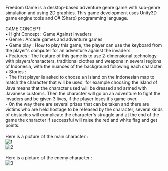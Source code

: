 Freedom Game is a desktop-based adventure genre game with sub-genre simulation and using 2D graphics. This game development uses Unity3D game engine tools and C# (Sharp) programming language.</br>
</br>
GAME CONCEPT</br>
• Hight Concept : Game Against Invaders</br>
• Genre         : Arcade games and adventure games</br>
• Game play     : How to play this game, the player can use the keyboard from the player's computer for an adventure against the invaders.</br>
• Features      : The feature of this game is to use 2-dimensional technology with players/characters, traditional clothes and weapons in several regions of Indonesia,                     with the nuances of the background following each character.</br>
• Stories       :</br>
                - The first player is asked to choose an island on the Indonesian map to match the character that will be used, for example choosing the island of Java                   means that the character used will be dressed and armed with Javanese customs. Then the character will go on an adventure to fight the invaders and be                   given 3 lives, if the player loses it's game over.</br>
                - On the way there are several prizes that can be taken and there are victims who are held hostage to be released by the character, several kinds of                     obstacles will complicate the character's struggle and at the end of the game the character if successful will raise the red and white flag and get                       points.</br>
</br>
Here is a picture of the main character :</br>
![1](https://user-images.githubusercontent.com/47528661/158932381-9666322e-b16c-411c-bf75-e71448fc0fe5.PNG)</br>
![2](https://user-images.githubusercontent.com/47528661/158932431-1fcf81cf-c1c6-459a-9dd8-0747b34419e1.PNG)</br>
</br>
Here is a picture of the enemy character :</br>
![3](https://user-images.githubusercontent.com/47528661/158932543-4e2d1118-3ca0-444e-aba5-00be690aa112.PNG)
